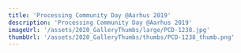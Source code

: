 ```yaml
---
title: 'Processing Community Day @Aarhus 2019'
description: 'Processing Community Day @Aarhus 2019'
imageUrl: '/assets/2020_GalleryThumbs/large/PCD-1238.jpg'
thumbUrl: '/assets/2020_GalleryThumbs/thumbs/PCD-1238_thumb.png'
---
```


